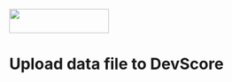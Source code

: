 [<img src="https://firebasestorage.googleapis.com/v0/b/bkind-a71be.appspot.com/o/images%2Fpublic%2Fupload-to-devscore-hi-res.png?alt=media&token=a4cf9ae3-8b78-4238-8c56-a39450f2acd0" height="44px" width="180px">](https://app.devscore.dev/filestorage?gitPath=https://github.com/DevScoreInc/samples&dirPath=load-csv-to-db-cve%2Fdata)


# Upload data file to DevScore

